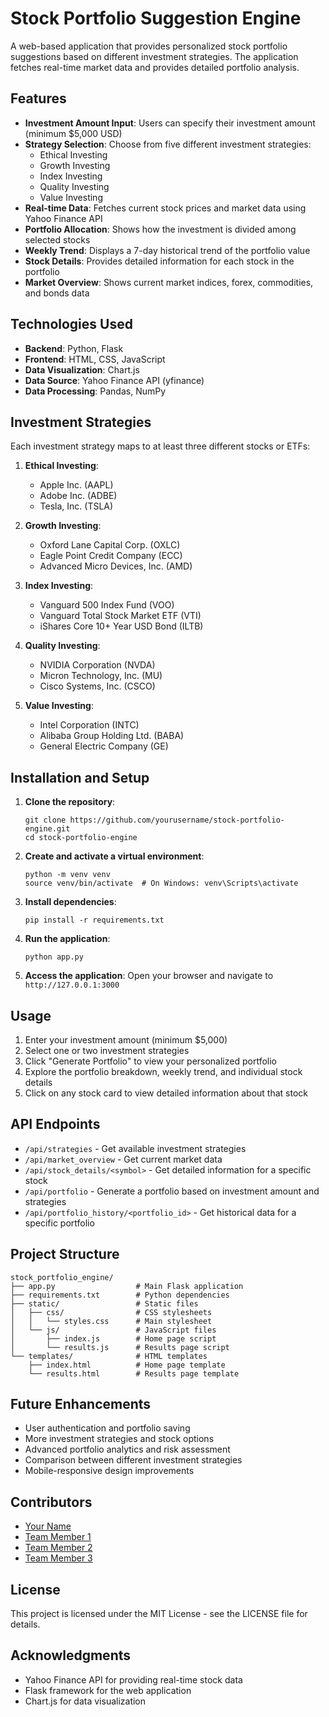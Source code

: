 # Stock Portfolio Suggestion Engine

A web-based application that provides personalized stock portfolio suggestions based on different investment strategies. The application fetches real-time market data and provides detailed portfolio analysis.

## Features

- **Investment Amount Input**: Users can specify their investment amount (minimum $5,000 USD)
- **Strategy Selection**: Choose from five different investment strategies:
  - Ethical Investing
  - Growth Investing
  - Index Investing
  - Quality Investing
  - Value Investing
- **Real-time Data**: Fetches current stock prices and market data using Yahoo Finance API
- **Portfolio Allocation**: Shows how the investment is divided among selected stocks
- **Weekly Trend**: Displays a 7-day historical trend of the portfolio value
- **Stock Details**: Provides detailed information for each stock in the portfolio
- **Market Overview**: Shows current market indices, forex, commodities, and bonds data

## Technologies Used

- **Backend**: Python, Flask
- **Frontend**: HTML, CSS, JavaScript
- **Data Visualization**: Chart.js
- **Data Source**: Yahoo Finance API (yfinance)
- **Data Processing**: Pandas, NumPy

## Investment Strategies

Each investment strategy maps to at least three different stocks or ETFs:

1. **Ethical Investing**:
   - Apple Inc. (AAPL)
   - Adobe Inc. (ADBE)
   - Tesla, Inc. (TSLA)

2. **Growth Investing**:
   - Oxford Lane Capital Corp. (OXLC)
   - Eagle Point Credit Company (ECC)
   - Advanced Micro Devices, Inc. (AMD)

3. **Index Investing**:
   - Vanguard 500 Index Fund (VOO)
   - Vanguard Total Stock Market ETF (VTI)
   - iShares Core 10+ Year USD Bond (ILTB)

4. **Quality Investing**:
   - NVIDIA Corporation (NVDA)
   - Micron Technology, Inc. (MU)
   - Cisco Systems, Inc. (CSCO)

5. **Value Investing**:
   - Intel Corporation (INTC)
   - Alibaba Group Holding Ltd. (BABA)
   - General Electric Company (GE)

## Installation and Setup

1. **Clone the repository**:
   ```
   git clone https://github.com/yourusername/stock-portfolio-engine.git
   cd stock-portfolio-engine
   ```

2. **Create and activate a virtual environment**:
   ```
   python -m venv venv
   source venv/bin/activate  # On Windows: venv\Scripts\activate
   ```

3. **Install dependencies**:
   ```
   pip install -r requirements.txt
   ```

4. **Run the application**:
   ```
   python app.py
   ```

5. **Access the application**:
   Open your browser and navigate to `http://127.0.0.1:3000`

## Usage

1. Enter your investment amount (minimum $5,000)
2. Select one or two investment strategies
3. Click "Generate Portfolio" to view your personalized portfolio
4. Explore the portfolio breakdown, weekly trend, and individual stock details
5. Click on any stock card to view detailed information about that stock

## API Endpoints

- `/api/strategies` - Get available investment strategies
- `/api/market_overview` - Get current market data
- `/api/stock_details/<symbol>` - Get detailed information for a specific stock
- `/api/portfolio` - Generate a portfolio based on investment amount and strategies
- `/api/portfolio_history/<portfolio_id>` - Get historical data for a specific portfolio

## Project Structure

```
stock_portfolio_engine/
├── app.py                  # Main Flask application
├── requirements.txt        # Python dependencies
├── static/                 # Static files
│   ├── css/                # CSS stylesheets
│   │   └── styles.css      # Main stylesheet
│   └── js/                 # JavaScript files
│       ├── index.js        # Home page script
│       └── results.js      # Results page script
└── templates/              # HTML templates
    ├── index.html          # Home page template
    └── results.html        # Results page template
```

## Future Enhancements

- User authentication and portfolio saving
- More investment strategies and stock options
- Advanced portfolio analytics and risk assessment
- Comparison between different investment strategies
- Mobile-responsive design improvements

## Contributors

- [Your Name](https://github.com/yourusername)
- [Team Member 1](https://github.com/teammember1)
- [Team Member 2](https://github.com/teammember2)
- [Team Member 3](https://github.com/teammember3)

## License

This project is licensed under the MIT License - see the LICENSE file for details.

## Acknowledgments

- Yahoo Finance API for providing real-time stock data
- Flask framework for the web application
- Chart.js for data visualization 